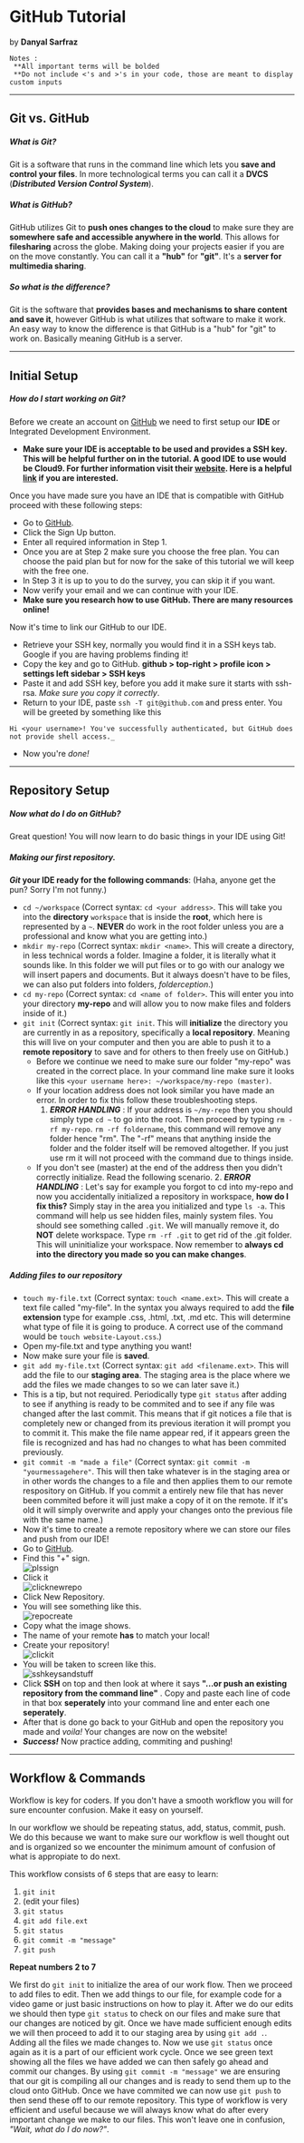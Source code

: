 # GitHub Tutorial

by **Danyal Sarfraz**  
```
Notes :
 **All important terms will be bolded
 **Do not include <'s and >'s in your code, those are meant to display custom inputs
```
---
## Git vs. GitHub

##### What is Git?
Git is a software that runs in the command line which lets you **save and control your files**. In more technological terms you can call it a **DVCS** (_**Distributed Version Control System**_).

##### What is GitHub?
GitHub utilizes Git to **push ones changes to the cloud** to make sure they are **somewhere safe and accessible anywhere in the world**. This allows for **filesharing** across the globe. Making doing your projects easier if you are on the move constantly. You can call it a **"hub"** for **"git"**. It's a **server for multimedia sharing**.

##### So what is the difference?
Git is the software that **provides bases and mechanisms to share content and save it**, however GitHub is what utilizes that software to make it work. An easy way to know the difference is that GitHub is a "hub" for "git" to work on. Basically meaning GitHub is a server.

---
## Initial Setup
##### How do I start working on Git?
Before we create an account on [GitHub](github.com) we need to first setup our **IDE** or Integrated Development Environment.
- **Make sure your IDE is acceptable to be used and provides a SSH key. This will be helpful further on in the tutorial. A good IDE to use would be Cloud9. For further information visit their [website](c9.io). Here is a helpful [link](https://docs.c9.io/docs/setting-up-github-workspace) if you are interested.**

Once you have made sure you have an IDE that is compatible with GitHub proceed with these following steps:
* Go to [GitHub](github.com).
* Click the Sign Up button.
* Enter all required information in Step 1. 
* Once you are at Step 2 make sure you choose the free plan. You can choose the paid plan but for now for the sake of this tutorial we will keep with the free one.
* In Step 3 it is up to you to do the survey, you can skip it if you want.
* Now verify your email and we can continue with your IDE.
* **Make sure you research how to use GitHub. There are many resources online!**

Now it's time to link our GitHub to our IDE.
* Retrieve your SSH key, normally you would find it in a SSH keys tab. Google if you are having problems finding it!
* Copy the key and go to GitHub. **github > top-right > profile icon > settings
left sidebar > SSH keys**
* Paste it and add SSH key, before you add it make sure it starts with ssh-rsa. _Make sure you copy it correctly_.
* Return to your IDE, paste `ssh -T git@github.com` and press enter. You will be greeted by something like this 
```
Hi <your username>! You've successfully authenticated, but GitHub does not provide shell access._
```
* Now you're _done!_


---
## Repository Setup

##### Now what do I do on GitHub?

Great question! You will now learn to do basic things in your IDE using Git!

##### Making our first repository.


**_Git_ your IDE ready for the following commands**: (Haha, anyone get the pun? Sorry I'm not funny.)
* `cd ~/workspace` (Correct syntax: `cd <your address>`. This will take you into the **directory** `workspace` that is inside the **root**, which here is represented by a `~`. **NEVER** do work in the root folder unless you are a professional and know what you are getting into.)
* `mkdir my-repo` (Correct syntax: `mkdir <name>`. This will create a directory, in less technical words a folder. Imagine a folder, it is literally what it sounds like. In this folder we will put files or to go with our analogy we will insert papers and documents. But it always doesn't have to be files, we can also put folders into folders, _folderception_.)
* `cd my-repo` (Correct syntax: `cd <name of folder>`. This will enter you into your directory **my-repo** and will allow you to now make files and folders inside of it.)
* `git init` (Correct syntax: `git init`. This will **initialize** the directory you are currently in as a repository, specifically a **local repository**. Meaning this will live on your computer and then you are able to push it to a **remote repository** to save and for others to then freely use on GitHub.)
    * Before we continue we need to make sure our folder "my-repo" was created in the correct place. In your command line make sure it looks like this `<your username here>: ~/workspace/my-repo (master)`.
    * If your location address does not look similar you have made an error. In order to fix this follow these troubleshooting steps.
        1. _**ERROR HANDLING**_ : If your address is `~/my-repo` then you should simply type `cd ~` to go into the root. Then proceed by typing `rm -rf my-repo`. `rm -rf foldername`, this command will remove any folder hence "rm". The "-rf" means that anything inside the folder and the folder itself will be removed altogether. If you just use rm it will not proceed with the command due to things inside.
    * If you don't see (master) at the end of the address then you didn't correctly initialize. Read the following scenario. 
        2. _**ERROR HANDLING**_ : Let's say for example you forgot to cd into my-repo and now you accidentally initialized a repository in workspace, **how do I fix this?** Simply stay in the area you initialized and type `ls -a`. This command will help us see hidden files, mainly system files. You should see something called `.git`. We will manually remove it, do **NOT** delete workspace. Type `rm -rf .git` to get rid of the .git folder. This will uninitialize your workspace. Now remember to **always cd into the directory you made so you can make changes**.
            
##### Adding files to our repository

* `touch my-file.txt` (Correct syntax: `touch <name.ext>`. This will create a text file called "my-file". In the syntax you always required to add the **file extension** type for example .css, .html, .txt, .md etc. This will determine what type of file it is going to produce. A correct use of the command would be `touch website-Layout.css`.)
* Open my-file.txt and type anything you want!
* Now make sure your file is **saved**.
* `git add my-file.txt` (Correct syntax: `git add <filename.ext>`. This will add the file to our **staging area**. The staging area is the place where we add the files we made changes to so we can later save it.)
* This is a tip, but not required. Periodically type `git status` after adding to see if anything is ready to be commited and to see if any file was changed after the last commit. This means that if git notices a file that is completely new or changed from its previous iteration it will prompt you to commit it. This make the file name appear red, if it appears green the file is recognized and has had no changes to what has been commited previously.
* `git commit -m "made a file"` (Correct syntax: `git commit -m "yourmessagehere"`. This will then take whatever is in the staging area or in other words the changes to a file and then applies them to our remote respository on GitHub. If you commit a entirely new file that has never been commited before it will just make a copy of it on the remote. If it's old it will simply overwrite and apply your changes onto the previous file with the same name.)
* Now it's time to create a remote repository where we can store our files and push from our IDE!
* Go to [GitHub](github.com).
* Find this "+" sign.  
![plssign](plussign.png)  
* Click it  
![clicknewrepo](clicknewrepo.png)  
* Click New Repository.
* You will see something like this.     
![repocreate](makerepo.png)     
* Copy what the image shows. 
* The name of your remote **has** to match your local!
* Create your repository!   
![clickit](createrepo.png)
* You will be taken to screen like this.  
![sshkeysandstuff](sshkey.png)
* Click **SSH** on top and then look at where it says **"...or push an existing repository from the command line"** . Copy and paste each line of code in that box **seperately** into your command line and enter each one **seperately**.
* After that is done go back to your GitHub and open the repository you made and _voila!_ Your changes are now on the website!
* _**Success!**_   Now practice adding, commiting and pushing!
            

---
## Workflow & Commands

Workflow is key for coders. If you don't have a smooth workflow you will for sure encounter confusion. Make it easy on yourself.

In our workflow we should be repeating status, add, status, commit, push. We do this because we want to make sure our workflow is well thought out and is organized so we encounter the minimum amount of confusion of what is appropiate to do next.

This workflow consists of 6 steps that are easy to learn:  
1. `git init`  
2. (edit your files)  
3. `git status`  
4. `git add file.ext`  
5. `git status`  
6. `git commit -m "message"`  
7. `git push`  

**Repeat numbers 2 to 7** 

We first do `git init` to initialize the area of our work flow. Then we proceed to add files to edit. Then we add things to our file, for example code for a video game or just basic instructions on how to play it. After we do our edits we should then type `git status` to check on our files and make sure that our changes are noticed by git. Once we have made sufficient enough edits we will then proceed to add it to our staging area by using `git add .`. Adding all the files we made changes to. Now we use `git status` once again as it is a part of our efficient work cycle. Once we see green text showing all the files we have added we can then safely go ahead and commit our changes. By using `git commit -m "message"` we are ensuring that our git is compiling all our changes and is ready to send them up to the cloud onto GitHub. Once we have commited we can now use `git push` to then send these off to our remote repository. This type of workflow is very efficient and useful because we will always know what do after every important change we make to our files. This won't leave one in confusion, _"Wait, what do I do now?"_.
